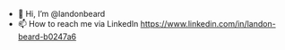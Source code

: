 - 👋 Hi, I’m @landonbeard 
- 📫 How to reach me via LinkedIn https://www.linkedin.com/in/landon-beard-b0247a6
